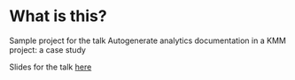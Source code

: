 # What is this?
Sample project for the talk Autogenerate analytics documentation in a KMM project: a case study

Slides for the talk [here](TODO)
